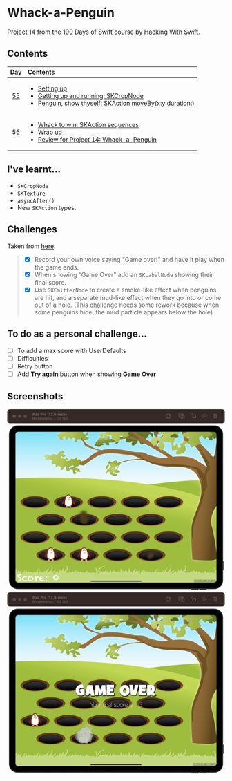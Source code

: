 # Whack-a-Penguin

[Project 14](https://www.hackingwithswift.com/read/14/overview) from the [100 Days of Swift course](https://www.hackingwithswift.com/100) by [Hacking With Swift](https://www.hackingwithswift.com/).

## Contents

|                      Day                      | Contents                                                                                                                                                                                                                                                                                   |
|:---------------------------------------------:|:-------------------------------------------------------------------------------------------------------------------------------------------------------------------------------------------------------------------------------------------------------------------------------------------|
| [55](https://www.hackingwithswift.com/100/55) | <ul><li>[Setting up](https://www.hackingwithswift.com/read/14/1/setting-up)</li><li>[Getting up and running: SKCropNode](https://www.hackingwithswift.com/read/14/2)</li><li>[Penguin, show thyself: SKAction moveBy(x:y:duration:)](https://www.hackingwithswift.com/read/14/3)</li></ul> |
| [56](https://www.hackingwithswift.com/100/56) | <ul><li>[Whack to win: SKAction sequences](https://www.hackingwithswift.com/read/14/4)</li><li>[Wrap up](https://www.hackingwithswift.com/read/14/5)</li><li>[Review for Project 14: Whack-a-Penguin](https://www.hackingwithswift.com/read/14/6)</li></ul>                                | 

## I've learnt...

- `SKCropNode`
- `SKTexture`
- `asyncAfter()`
- New `SKAction` types.

## Challenges

Taken from [here](https://www.hackingwithswift.com/read/14/5):

>- [x] Record your own voice saying "Game over!" and have it play when the game ends.
>- [x] When showing “Game Over” add an `SKLabelNode` showing their final score.
>- [x] Use `SKEmitterNode` to create a smoke-like effect when penguins are hit, and a separate mud-like effect when they go into or come out of a hole. (This challenge needs some rework because when some penguins hide, the mud particle appears below the hole)

## To do as a personal challenge...

- [ ] To add a max score with UserDefaults
- [ ] Difficulties
- [ ] Retry button
- [ ] Add **Try again** button when showing **Game Over**

## Screenshots

![Main screen](./Screenshots/1.png)
![Game over screen](./Screenshots/2.png)
